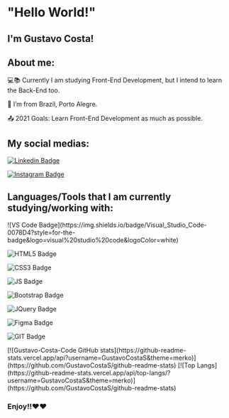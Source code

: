 # "Hello World!"

 

## I'm Gustavo Costa!

## About me:

:computer::books: Currently I am studying Front-End Development, but I intend to learn the Back-End too.

:house_with_garden: I’m from Brazil, Porto Alegre.

:outbox_tray: 2021 Goals: Learn Front-End Development as much as possible.

## My social medias:

[![Linkedin Badge](https://img.shields.io/badge/LinkedIn-0077B5?style=for-the-badge&logo=linkedin&logoColor=white&link=https://www.linkedin.com/in/gustavo-costa-da-silva-3a3a68212/)](https://www.linkedin.com/in/gustavo-costa-da-silva-3a3a68212/)

[![Instagram Badge](https://img.shields.io/badge/Instagram-E4405F?style=for-the-badge&logo=instagram&logoColor=white&link=https://www.instagram.com/_gustavo.costaa_/)](https://www.instagram.com/_gustavo.costaa_/)

## Languages/Tools that I am currently studying/working with:
<div style="center">
![VS Code Badge](https://img.shields.io/badge/Visual_Studio_Code-0078D4?style=for-the-badge&logo=visual%20studio%20code&logoColor=white)

![HTML5 Badge](https://img.shields.io/badge/HTML5-E34F26?style=for-the-badge&logo=html5&logoColor=white)

![CSS3 Badge](https://img.shields.io/badge/CSS3-1572B6?style=for-the-badge&logo=css3&logoColor=white)

![JS Badge](https://img.shields.io/badge/JavaScript-323330?style=for-the-badge&logo=javascript&logoColor=F7DF1E)

![Bootstrap Badge](https://img.shields.io/badge/Bootstrap-563D7C?style=for-the-badge&logo=bootstrap&logoColor=white)

![JQuery Badge](https://img.shields.io/badge/jQuery-0769AD?style=for-the-badge&logo=jquery&logoColor=white)

![Figma Badge](https://img.shields.io/badge/Figma-F24E1E?style=for-the-badge&logo=figma&logoColor=white)

![GIT Badge](https://img.shields.io/badge/Git-F05032?style=for-the-badge&logo=git&logoColor=white)
</div>
[![Gustavo-Costa-Code GitHub stats](https://github-readme-stats.vercel.app/api?username=GustavoCostaS&theme=merko)](https://github.com/GustavoCostaS/github-readme-stats)
[![Top Langs](https://github-readme-stats.vercel.app/api/top-langs/?username=GustavoCostaS&theme=merko)](https://github.com/GustavoCostaS/github-readme-stats)

### Enjoy!!:heart::heart:
